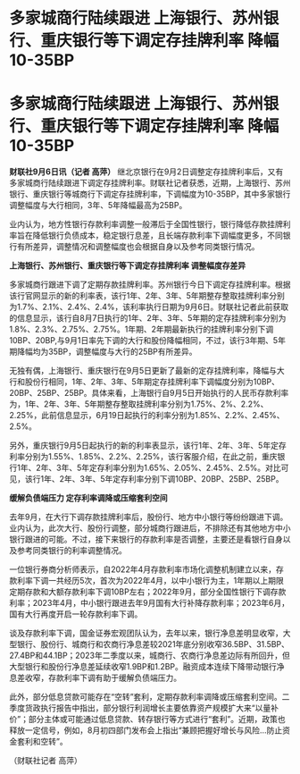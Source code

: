 # 多家城商行陆续跟进 上海银行、苏州银行、重庆银行等下调定存挂牌利率 降幅10-35BP

# 多家城商行陆续跟进 上海银行、苏州银行、重庆银行等下调定存挂牌利率 降幅10-35BP

**财联社9月6日讯（记者 高萍）**
继北京银行在9月2日调整定存挂牌利率后，又有多家城商行陆续跟进下调定存挂牌利率。财联社记者获悉，近期，上海银行、苏州银行、重庆银行等城商行下调定存挂牌利率，下调幅度为10-35BP，其中多家银行调整幅度与大行相同，3年、5年降幅最高为25BP。

业内认为，地方性银行存款利率调整一般滞后于全国性银行，银行降低存款挂牌利率旨在降低银行负债成本，稳定银行息差，且长端存款利率下调幅度更多，不同银行有所差异，调整情况和调整幅度也会根据自身以及参考同类银行情况。

**上海银行、苏州银行、重庆银行等下调定存挂牌利率 调整幅度存差异**

多家城商行跟进下调了定期存款挂牌利率。苏州银行今日下调定存挂牌利率。根据该行官网显示的新的利率表，该行1年、2年、3年、5年期整存整取挂牌利率分别为1.7%、2.1%、2.4%、2.4%，该利率执行日期为9月6日。财联社记者此前获取的信息显示，该行自8月7日执行的1年、2年、3年、5年期的定存挂牌利率分别为1.8%、2.3%、2.75%、2.75%。1年期、2年期最新执行的挂牌利率分别下调10BP、20BP,与9月1日率先下调的大行和股份降幅相同，不过，该行3年期、5年期降幅均为35BP，调整幅度与大行的25BP有所差异。

无独有偶，上海银行、重庆银行在9月5日更新了最新的定存挂牌利率，降幅与大行和股份行相同，1年、2年、3年、5年期定存挂牌利率下调幅度分别为10BP、20BP、25BP、25BP。具体来看，上海银行自9月5日开始执行的人民币存款利率为，1年、2年、3年、5年期整存整取挂牌利率分别为1.75%、2%、2.2%、2.25%，此前信息显示，6月19日起执行的利率分别为1.85%、2.2%、2.45%、2.5%。

另外，重庆银行9月5日起执行的新的利率表显示，该行1年、2年、3年、5年定存利率分别为1.55%、1.85%、2.2%、2.25%，该行客服介绍，在此之前，重庆银行1年、2年、3年、5年定存利率分别为1.65%、2.05%、2.45%、2.5%。对比可见，该行1年、2年、3年、5年定存利率分别下调10BP、20BP、25BP、25BP。

**缓解负债端压力 定存利率调降或压缩套利空间**

去年9月，在大行下调存款挂牌利率后，股份行、地方中小银行等纷纷跟进下调。业内认为，此次大行、股份行调整，部分城商行跟进后，不排除还有其他地方中小银行跟进的可能。不过，接下来银行的存款利率是否调整，主要还是看银行自身以及参考同类银行的利率调整情况。

一位银行券商分析师表示，自2022年4月存款利率市场化调整机制建立以来，存款利率下调一共经历5次，首次为2022年4月，以中小银行为主，1年期以上期限定期存款和大额存款利率下调10BP左右；2022年9月，部分全国性银行下调存款利率；2023年4月，中小银行跟进去年9月国有大行补降存款利率；2023年6月，国有大行再度开启一轮存款利率下调。

谈及存款利率下调，国金证券宏观团队认为，去年以来，银行净息差明显收窄，大型银行、股份行、城商行和农商行净息差较2021年底分别收窄36.5BP、31.5BP、27.4BP和44.1BP；2023年二季度以来，城商行、农商行净息差边际有所回升，但大型银行和股份行净息差延续收窄1.9BP和1.2BP。融资成本连续下降带动银行净息差收窄，存款利率下调有助于缓解负债端压力。

此外，部分低息贷款可能存在“空转”套利，定期存款利率调降或压缩套利空间。二季度货政执行报告中指出，部分银行利润增长主要依靠资产规模扩大来“以量补价”；部分主体或可能通过低息贷款、转存银行等方式进行“套利”。近期，政策也释放一定信号，例如，8月初四部门发布会上指出“兼顾把握好增长与风险…防止资金套利和空转”。

（财联社记者 高萍）

